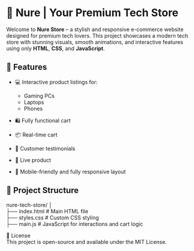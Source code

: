 # 🛒 Nure | Your Premium Tech Store

Welcome to **Nure Store** – a stylish and responsive e-commerce website designed for premium tech lovers. This project showcases a modern tech store with stunning visuals, smooth animations, and interactive features using only **HTML**, **CSS**, and **JavaScript**.<div> 

 <!-- Replace with your actual screenshot path -->
## 🌟 Features
- 💻 Interactive product listings for:
  - Gaming PCs
  - Laptops
  - Phones
  
- 🛍️ Fully functional cart 
- 📦 Real-time cart  
- 💬 Customer testimonials 
- 🔎 Live product 
- 📱 Mobile-friendly and fully responsive layout

## 📂 Project Structure<br>
nure-tech-store/
│<br>
├── index.html # Main HTML file<br>
├── styles.css # Custom CSS styling<br>
├── main.js # JavaScript for interactions and cart logic<br>




📃 License<br>
This project is open-source and available under the MIT License.
